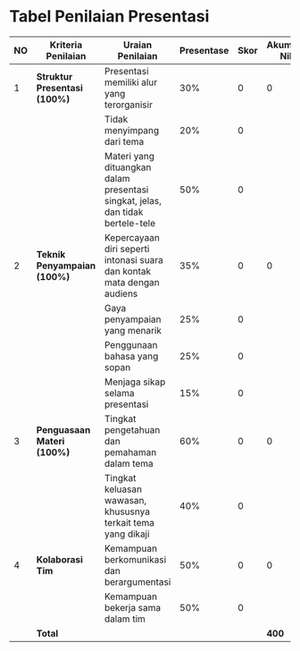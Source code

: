 # Tabel Penilaian Presentasi

| NO | Kriteria Penilaian              | Uraian Penilaian                                                                 | Presentase | Skor | Akumulasi Nilai | Total | Pesan |
|----|----------------------------------|----------------------------------------------------------------------------------|-------------|------|------------------|--------|--------|
| 1  | **Struktur Presentasi (100%)**  | Presentasi memiliki alur yang terorganisir                                       | 30%         | 0    | 0                |        |        |
|    |                                  | Tidak menyimpang dari tema                                                      | 20%         | 0    |                  |        |        |
|    |                                  | Materi yang dituangkan dalam presentasi singkat, jelas, dan tidak bertele-tele  | 50%         | 0    |                  | **0**  |        |
| 2  | **Teknik Penyampaian (100%)**   | Kepercayaan diri seperti intonasi suara dan kontak mata dengan audiens          | 35%         | 0    | 0                |        |        |
|    |                                  | Gaya penyampaian yang menarik                                                   | 25%         | 0    |                  |        |        |
|    |                                  | Penggunaan bahasa yang sopan                                                    | 25%         | 0    |                  |        |        |
|    |                                  | Menjaga sikap selama presentasi                                                 | 15%         | 0    |                  | **0**  |        |
| 3  | **Penguasaan Materi (100%)**    | Tingkat pengetahuan dan pemahaman dalam tema                                    | 60%         | 0    | 0                |        |        |
|    |                                  | Tingkat keluasan wawasan, khususnya terkait tema yang dikaji                    | 40%         | 0    |                  | **0**  |        |
| 4  | **Kolaborasi Tim**              | Kemampuan berkomunikasi dan berargumentasi                                      | 50%         | 0    | 0                |        |        |
|    |                                  | Kemampuan bekerja sama dalam tim                                                | 50%         | 0    |                  | **0**  |        |
|    | **Total**                       |                                                                                 |             |      | **400**          | **0**  |        |
